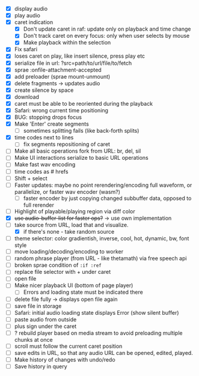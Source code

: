 * [x] display audio
* [x] play audio
* [x] caret indication
  * [x] Don't update caret in raf: update only on playback and time change
  * [x] Don't track caret on every focus: only when user selects by mouse
  * [x] Make playback within the selection
* [x] Fix safari
* [x] loses caret on play, like insert silence, press play etc
* [x] serialize file in url: ?src=path/to/url/file/to/fetch
* [x] sprae :onfile-attachment-accepted
* [x] add preloader (sprae mount-unmount)
* [x] delete fragments -> updates audio
* [x] create silence by space
* [x] download
* [x] caret must be able to be reoriented during the playback
* [x] Safari: wrong current time positioning
* [x] BUG: stopping drops focus
* [x] Make 'Enter' create segments
  * [ ] sometimes splitting fails (like back-forth splits)
* [x] time codes next to lines
  * [ ] fix segments repositioning of caret
* [ ] Make all basic operations fork from URL: br, del, sil
* [ ] Make UI interactions serialize to basic URL operations
* [ ] Make fast wav encoding
* [ ] time codes as # hrefs
* [ ] Shift + select
* [ ] Faster updates: maybe no point rerendering/encoding full waveform, or parallelize, or faster wav encoder (wasm?)
  * [ ] faster encoder by just copying changed subbuffer data, opposed to full rerender
* [ ] Highlight of playable/playing region via diff color
* [x] ~~use audio-buffer-list for faster ops?~~ -> use own implementation
* [ ] take source from URL, load that and visualize.
  * [x] if there's none - take random source
* [ ] theme selector: color gradientish, inverse, cool, hot, dynamic, bw, font style
* [ ] move loading/decoding/encoding to worker
* [ ] random phrase player (from URL - like thetamath) via free speech api
* [ ] broken sprae condition of `:if :ref`
* [ ] replace file selector with + under caret
* [ ] open file
* [ ] Make nicer playback UI (bottom of page player)
  * [ ] Errors and loading state must be indicated there
* [ ] delete file fully -> displays open file again
* [ ] save file in storage
* [ ] Safari: initial audio loading state displays Error (show silent buffer)
* [ ] paste audio from outside
* [ ] plus sign under the caret
* [ ] ? rebuild player based on media stream to avoid preloading multiple chunks at once
* [ ] scroll must follow the current caret position
* [ ] save edits in URL, so that any audio URL can be opened, edited, played.
* [ ] Make history of changes with undo/redo
* [ ] Save history in query